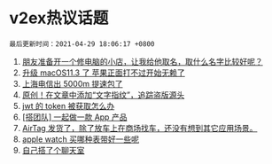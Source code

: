 # v2ex热议话题

`最后更新时间：2021-04-29 18:06:17 +0800`

1. [朋友准备开一个修电脑的小店，让我给他取名，取什么名字比较好呢？](https://www.v2ex.com/t/773998)
1. [升级 macOS11.3 了 苹果正面打不过开始无赖了](https://www.v2ex.com/t/773925)
1. [上海电信出 5000m 提速包了](https://www.v2ex.com/t/773909)
1. [原创！在文章中添加“文字指纹”，追踪盗版源头](https://www.v2ex.com/t/774059)
1. [jwt 的 token 被获取怎么办](https://www.v2ex.com/t/774028)
1. [[搭团队] 一起做一款 App 产品](https://www.v2ex.com/t/774007)
1. [AirTag 发货了，除了放车上在商场找车，还没有想到其它应用场景。](https://www.v2ex.com/t/774039)
1. [apple watch 买哪种表带好一些呢](https://www.v2ex.com/t/774057)
1. [自己搭了个聊天室](https://www.v2ex.com/t/774073)


